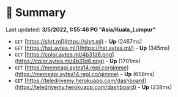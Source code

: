 # 📖 Summary
Last updated: **3/5/2022, 1:55:46 PG "Asia/Kuala_Lumpur"**

- `GET` [https://shrt.ml](https://shrt.ml) - **Up** (2467ms)
- `GET` [https://hst.aytea.ml/](https://hst.aytea.ml/) - **Up** (345ms)
- `GET` [https://color.aytea.ml/4b31d6.png](https://color.aytea.ml/4b31d6.png) - **Up** (1701ms)
- `GET` [https://memeapi.aytea14.repl.co/gimme](https://memeapi.aytea14.repl.co/gimme) - **Up** (658ms)
- `GET` [https://teledrivemy.herokuapp.com/dashboard](https://teledrivemy.herokuapp.com/dashboard) - **Up** (238ms)
